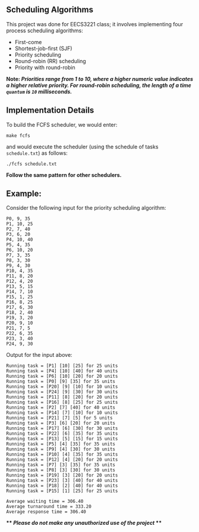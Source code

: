 ## Scheduling Algorithms

This project was done for EECS3221 class; it involves implementing four process scheduling algorithms:

* First-come
* Shortest-job-first (SJF)
* Priority scheduling
* Round-robin (RR) scheduling
* Priority with round-robin

<b> Note: <i>Priorities range from 1 to 10, where a higher numeric value indicates a higher relative priority. 
For round-robin scheduling, the length of a time `quantum` is `10` milliseconds. </i></b>

## Implementation Details
To build the FCFS scheduler, we would enter:
        
    make fcfs  
and would execute the scheduler (using the schedule of tasks `schedule.txt`) as follows:  
    
    ./fcfs schedule.txt 

<b>Follow the same pattern for other schedulers.</b>

## Example:

Consider the following input for the priority scheduling algorithm:

    P0, 9, 35
    P1, 10, 25
    P2, 7, 40
    P3, 6, 20
    P4, 10, 40
    P5, 4, 35
    P6, 10, 20
    P7, 3, 35
    P8, 3, 30
    P9, 4, 30
    P10, 4, 35
    P11, 8, 20
    P12, 4, 20
    P13, 5, 15
    P14, 7, 10
    P15, 1, 25
    P16, 8, 25
    P17, 6, 30
    P18, 2, 40
    P19, 3, 20
    P20, 9, 10
    P21, 7, 5
    P22, 6, 35
    P23, 3, 40
    P24, 9, 30



Output for the input above:

    Running task = [P1] [10] [25] for 25 units
    Running task = [P4] [10] [40] for 40 units
    Running task = [P6] [10] [20] for 20 units
    Running task = [P0] [9] [35] for 35 units
    Running task = [P20] [9] [10] for 10 units
    Running task = [P24] [9] [30] for 30 units
    Running task = [P11] [8] [20] for 20 units
    Running task = [P16] [8] [25] for 25 units
    Running task = [P2] [7] [40] for 40 units
    Running task = [P14] [7] [10] for 10 units
    Running task = [P21] [7] [5] for 5 units
    Running task = [P3] [6] [20] for 20 units
    Running task = [P17] [6] [30] for 30 units
    Running task = [P22] [6] [35] for 35 units
    Running task = [P13] [5] [15] for 15 units
    Running task = [P5] [4] [35] for 35 units
    Running task = [P9] [4] [30] for 30 units
    Running task = [P10] [4] [35] for 35 units
    Running task = [P12] [4] [20] for 20 units
    Running task = [P7] [3] [35] for 35 units
    Running task = [P8] [3] [30] for 30 units
    Running task = [P19] [3] [20] for 20 units
    Running task = [P23] [3] [40] for 40 units
    Running task = [P18] [2] [40] for 40 units
    Running task = [P15] [1] [25] for 25 units

    Average waiting time = 306.40
    Average turnaround time = 333.20
    Average response time = 306.40


<b>** <i>Please do not make any unauthorized use of the project</i> **</b>
